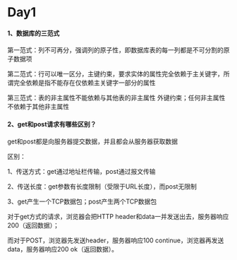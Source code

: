 #                                                            Day1

#### 1、数据库的三范式

第一范式：列不可再分，强调列的原子性，即数据库表的每一列都是不可分割的原子数据项

第二范式：行可以唯一区分，主键约束，要求实体的属性完全依赖于主关键字，所谓完全依赖是指不能存在仅依赖主关键字一部分的属性

第三范式：表的非主属性不能依赖与其他表的非主属性 外键约束；任何非主属性不依赖于其他非主属性

#### 2、get和post请求有哪些区别？

get和post都是向服务器提交数据，并且都会从服务器获取数据

区别：

1、传送方式：get通过地址栏传输，post通过报文传输

2、传送长度：get参数有长度限制（受限于URL长度），而post无限制

3、get产生一个TCP数据包；post产生两个TCP数据包

对于get方式的请求，浏览器会把HTTP header和data一并发送出去，服务器响应200（返回数据）；

而对于POST，浏览器先发送header，服务器响应100 continue，浏览器再发送data，服务器响应200 ok（返回数据）。

